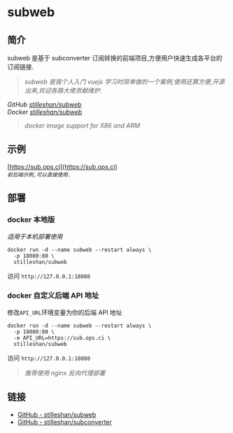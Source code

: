 # subweb
## 简介
subweb 是基于 subconverter 订阅转换的前端项目,方便用户快速生成各平台的订阅链接.

> *subweb 是我个人入门 vuejs 学习时简单做的一个案例,使用还算方便,开源出来,欢迎各路大佬贡献维护.*

*GitHub [stilleshan/subweb](https://github.com/stilleshan/subweb)  
Docker [stilleshan/subweb](https://hub.docker.com/r/stilleshan/subweb)*
> *docker image support for X86 and ARM*

## 示例
[https://sub.ops.ci](https://sub.ops.ci)  
*`前后端示例,可以直接使用.`*

## 部署
### docker 本地版
*适用于本机部署使用*
```shell
docker run -d --name subweb --restart always \
  -p 18080:80 \
  stilleshan/subweb
```

访问 `http://127.0.0.1:18080`

### docker 自定义后端 API 地址
修改`API_URL`环境变量为你的后端 API 地址
```shell
docker run -d --name subweb --restart always \
  -p 18080:80 \
  -e API_URL=https://sub.ops.ci \
  stilleshan/subweb
```

访问 `http://127.0.0.1:18080`  
> *推荐使用 nginx 反向代理部署*


## 链接
- [GitHub - stilleshan/subweb](https://github.com/stilleshan/subweb)
- [GitHub - stilleshan/subconverter](https://github.com/stilleshan/subconverter)
